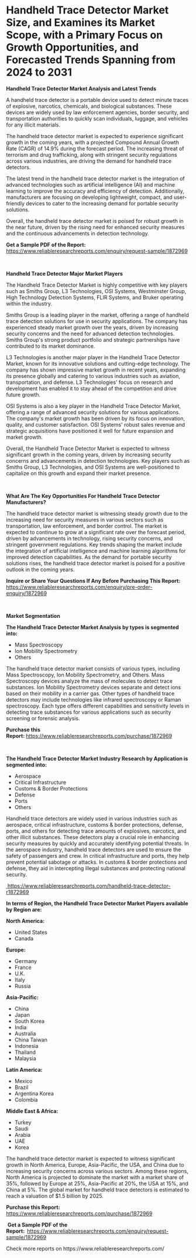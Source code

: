 <p><h1>Handheld Trace Detector Market Size, and Examines its Market Scope, with a Primary Focus on Growth Opportunities, and Forecasted Trends Spanning from 2024 to 2031</h1></p><p><strong>Handheld Trace Detector Market Analysis and Latest Trends</strong></p>
<p><p>A handheld trace detector is a portable device used to detect minute traces of explosive, narcotics, chemicals, and biological substances. These devices are widely used by law enforcement agencies, border security, and transportation authorities to quickly scan individuals, luggage, and vehicles for any illicit materials.</p><p>The handheld trace detector market is expected to experience significant growth in the coming years, with a projected Compound Annual Growth Rate (CAGR) of 14.9% during the forecast period. The increasing threat of terrorism and drug trafficking, along with stringent security regulations across various industries, are driving the demand for handheld trace detectors.</p><p>The latest trend in the handheld trace detector market is the integration of advanced technologies such as artificial intelligence (AI) and machine learning to improve the accuracy and efficiency of detection. Additionally, manufacturers are focusing on developing lightweight, compact, and user-friendly devices to cater to the increasing demand for portable security solutions.</p><p>Overall, the handheld trace detector market is poised for robust growth in the near future, driven by the rising need for enhanced security measures and the continuous advancements in detection technology.</p></p>
<p><strong>Get a Sample PDF of the Report:&nbsp;</strong> <a href="https://www.reliableresearchreports.com/enquiry/request-sample/1872969">https://www.reliableresearchreports.com/enquiry/request-sample/1872969</a></p>
<p>&nbsp;</p>
<p><strong>Handheld Trace Detector Major Market Players</strong></p>
<p><p>The Handheld Trace Detector Market is highly competitive with key players such as Smiths Group, L3 Technologies, OSI Systems, Westminster Group, High Technology Detection Systems, FLIR Systems, and Bruker operating within the industry. </p><p>Smiths Group is a leading player in the market, offering a range of handheld trace detection solutions for use in security applications. The company has experienced steady market growth over the years, driven by increasing security concerns and the need for advanced detection technologies. Smiths Group's strong product portfolio and strategic partnerships have contributed to its market dominance.</p><p>L3 Technologies is another major player in the Handheld Trace Detector Market, known for its innovative solutions and cutting-edge technology. The company has shown impressive market growth in recent years, expanding its presence globally and catering to various industries such as aviation, transportation, and defense. L3 Technologies' focus on research and development has enabled it to stay ahead of the competition and drive future growth.</p><p>OSI Systems is also a key player in the Handheld Trace Detector Market, offering a range of advanced security solutions for various applications. The company's market growth has been driven by its focus on innovation, quality, and customer satisfaction. OSI Systems' robust sales revenue and strategic acquisitions have positioned it well for future expansion and market growth.</p><p>Overall, the Handheld Trace Detector Market is expected to witness significant growth in the coming years, driven by increasing security concerns and advancements in detection technologies. Key players such as Smiths Group, L3 Technologies, and OSI Systems are well-positioned to capitalize on this growth and expand their market presence.</p></p>
<p>&nbsp;</p>
<p><strong>What Are The Key Opportunities For Handheld Trace Detector Manufacturers?</strong></p>
<p><p>The handheld trace detector market is witnessing steady growth due to the increasing need for security measures in various sectors such as transportation, law enforcement, and border control. The market is expected to continue to grow at a significant rate over the forecast period, driven by advancements in technology, rising security concerns, and stringent government regulations. Key trends shaping the market include the integration of artificial intelligence and machine learning algorithms for improved detection capabilities. As the demand for portable security solutions rises, the handheld trace detector market is poised for a positive outlook in the coming years.</p></p>
<p><strong>Inquire or Share Your Questions If Any Before Purchasing This Report:</strong> <a href="https://www.reliableresearchreports.com/enquiry/pre-order-enquiry/1872969">https://www.reliableresearchreports.com/enquiry/pre-order-enquiry/1872969</a></p>
<p>&nbsp;</p>
<p><strong>Market Segmentation</strong></p>
<p><strong>The Handheld Trace Detector Market Analysis by types is segmented into:</strong></p>
<p><ul><li>Mass Spectroscopy</li><li>Ion Mobility Spectrometry</li><li>Others</li></ul></p>
<p><p>The handheld trace detector market consists of various types, including Mass Spectroscopy, Ion Mobility Spectrometry, and Others. Mass Spectroscopy devices analyze the mass of molecules to detect trace substances. Ion Mobility Spectrometry devices separate and detect ions based on their mobility in a carrier gas. Other types of handheld trace detectors may include technologies like infrared spectroscopy or Raman spectroscopy. Each type offers different capabilities and sensitivity levels in detecting trace substances for various applications such as security screening or forensic analysis.</p></p>
<p><strong>Purchase this Report:&nbsp;</strong><a href="https://www.reliableresearchreports.com/purchase/1872969">https://www.reliableresearchreports.com/purchase/1872969</a></p>
<p>&nbsp;</p>
<p><strong>The Handheld Trace Detector Market Industry Research by Application is segmented into:</strong></p>
<p><ul><li>Aerospace</li><li>Critical Infrastructure</li><li>Customs & Border Protections</li><li>Defense</li><li>Ports</li><li>Others</li></ul></p>
<p><p>Handheld trace detectors are widely used in various industries such as aerospace, critical infrastructure, customs & border protections, defense, ports, and others for detecting trace amounts of explosives, narcotics, and other illicit substances. These detectors play a crucial role in enhancing security measures by quickly and accurately identifying potential threats. In the aerospace industry, handheld trace detectors are used to ensure the safety of passengers and crew. In critical infrastructure and ports, they help prevent potential sabotage or attacks. In customs & border protections and defense, they aid in intercepting illegal substances and protecting national security.</p></p>
<p><a href="https://www.reliableresearchreports.com/handheld-trace-detector-r1872969">&nbsp;https://www.reliableresearchreports.com/handheld-trace-detector-r1872969</a></p>
<p><strong>In terms of Region, the Handheld Trace Detector Market Players available by Region are:</strong></p>
<p>
    <p> <strong> North America: </strong>
        <ul>
            <li>United States</li>
            <li>Canada</li>
        </ul>
        </p> 
    <p> <strong> Europe: </strong>
        <ul>
            <li>Germany</li>
            <li>France</li>
            <li>U.K.</li>
            <li>Italy</li>
            <li>Russia</li>
        </ul>
        </p> 
    <p> <strong> Asia-Pacific: </strong>
        <ul>
            <li>China</li>
            <li>Japan</li>
            <li>South Korea</li>
            <li>India</li>
            <li>Australia</li>
            <li>China Taiwan</li>
            <li>Indonesia</li>
            <li>Thailand</li>
            <li>Malaysia</li>
        </ul>
        </p> 
    <p> <strong> Latin America: </strong>
        <ul>
            <li>Mexico</li>
            <li>Brazil</li>
            <li>Argentina Korea</li>
            <li>Colombia</li>
        </ul>
        </p> 
    <p> <strong> Middle East & Africa: </strong>
        <ul>
            <li>Turkey</li>
            <li>Saudi</li>
            <li>Arabia</li>
            <li>UAE</li>
            <li>Korea</li>
        </ul>
    </p>
    </p>
<p><p>The handheld trace detector market is expected to witness significant growth in North America, Europe, Asia-Pacific, the USA, and China due to increasing security concerns across various sectors. Among these regions, North America is projected to dominate the market with a market share of 35%, followed by Europe at 25%, Asia-Pacific at 20%, the USA at 15%, and China at 5%. The global market for handheld trace detectors is estimated to reach a valuation of $1.5 billion by 2025.</p></p>
<p><strong>Purchase this Report: </strong><a href="https://www.reliableresearchreports.com/purchase/1872969">https://www.reliableresearchreports.com/purchase/1872969</a></p>
<p>&nbsp;<strong>Get a Sample PDF of the Report:&nbsp;&nbsp;</strong><a href="https://www.reliableresearchreports.com/enquiry/request-sample/1872969">https://www.reliableresearchreports.com/enquiry/request-sample/1872969</a></p>
<p><strong></strong></p>
<p>Check more reports on https://www.reliableresearchreports.com/</p>